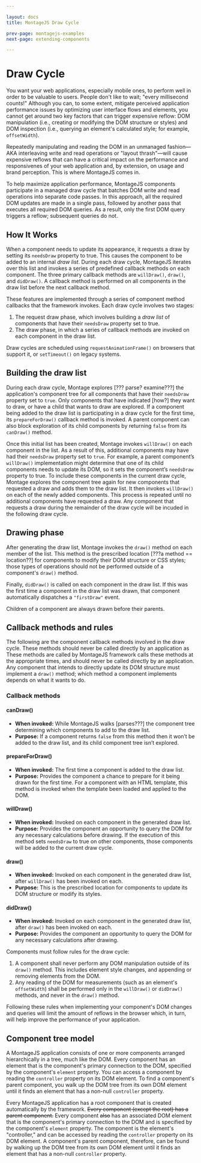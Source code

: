 ```yaml
---

layout: docs
title: MontageJS Draw Cycle

prev-page: montagejs-examples
next-page: extending-components

---
```



# Draw Cycle

You want your web applications, especially mobile ones, to perform well in order to be valuable to users. People don't like to wait; "every millisecond counts!" Although you can, to some extent, mitigate perceived application performance issues by optimizing user interface flows and elements, you cannot get around two key factors that can trigger expensive reflow: DOM manipulation (i.e., creating or modifying the DOM structure or styles) and DOM inspection (i.e., querying an element's calculated style; for example, `offsetWidth`).

Repeatedly manipulating and reading the DOM in an unmanaged fashion—AKA interleaving write and read operations or "layout thrash"—will cause expensive reflows that can have a critical impact on the performance and responsivenes of your web application and, by extension, on usage and brand perception. This is where MontageJS comes in.

To help maximize application performance, MontageJS components participate in a managed draw cycle that batches DOM write and read operations into separate code passes. In this approach, all the required DOM updates are made in a single pass, followed by another pass that executes all required DOM queries. As a result, only the first DOM query triggers a reflow; subsequent queries do not.


## How It Works

When a component needs to update its appearance, it requests a draw by setting its `needsDraw` property to true. This causes the component to be added to an internal _draw list_. During each draw cycle, MontageJS iterates over this list and invokes a series of predefined callback methods on each component. The three primary callback methods are `willDraw()`, `draw()`, and `didDraw()`. A callback method is performed on all components in the draw list before the next callback method.

These features are implemented through a series of component method callbacks that the framework invokes. Each draw cycle involves two stages:

1. The request draw phase, which involves building a _draw list_ of components that have their `needsDraw` property set to true.
2. The draw phase, in which a series of callback methods are invoked on each component in the draw list.

Draw cycles are scheduled using `requestAnimationFrame()` on browsers that support it, or `setTimeout()` on legacy systems.


## Building the draw list

During each draw cycle, Montage explores [??? parse? examine???] the application's component tree for all components that have their `needsDraw` property set to `true`. Only components that have indicated [how?] they want to draw, or have a child that wants to draw are explored. If a component being added to the draw list is participating in a draw cycle for the first time, its `prepareForDraw()` callback method is invoked. A parent component can also block exploration of its child components by returning `false` from its `canDraw()` method.

Once this initial list has been created, Montage invokes `willDraw()` on each component in the list. As a result of this, additional components may have had their `needsDraw` property set to `true`. For example, a parent component’s `willDraw()` implementation might determine that one of its child components needs to update its DOM, so it sets the component’s `needsDraw` property to true. To include these components in the current draw cycle, Montage explores the component tree again for new components that requested a draw and adds them to the draw list. It then invokes `willDraw()` on each of the newly added components. This process is repeated until no additional components have requested a draw. Any component that requests a draw during the remainder of the draw cycle will be incuded in the following draw cycle.


## Drawing phase

After generating the draw list, Montage invokes the `draw()` method on each member of the list. This method is the prescribed location [???a method == location??] for components to modify their DOM structure or CSS styles; those types of operations should not be performed outside of a component's `draw()` method. 

Finally, `didDraw()` is called on each component in the draw list. If this was the first time a component in the draw list was drawn, that component automatically dispatches a `"firstDraw"` event.

Children of a component are always drawn before their parents.


## Callback methods and rules

The following are the component callback methods involved in the draw cycle. These methods should never be called directly by an application as These methods are called by MontageJS framework calls these methods at the appropriate times, and should never be called directly by an application. Any component that intends to directly update its DOM structure must implement a `draw()` method; which method a component implements depends on what it wants to do. 

### Callback methods

#### canDraw()
* __When invoked:__ While MontageJS walks [parses???] the component tree determining which components to add to the draw list.
* __Purpose:__ If a component returns `false` from this method then it won’t be added to the draw list, and its child component tree isn’t explored.

#### prepareForDraw()
* __When invoked:__ The first time a component is added to the draw list.
* __Purpose:__ Provides the component a chance to prepare for it being drawn for the first time. For a component with an HTML template, this method is invoked when the template been loaded and applied to the DOM.

#### willDraw()
* __When invoked:__ Invoked on each component in the generated draw list.
* __Purpose:__ Provides the component an opportunity to query the DOM for any necessary calculations before drawing. If the execution of this method sets `needsDraw` to true on other components, those components will be added to the current draw cycle.

#### draw()
* __When invoked:__ Invoked on each component in the generated draw list, after `willDraw()` has been invoked on each.
* __Purpose:__ This is the prescribed location for components to update its DOM structure or modify its styles.

#### didDraw()
* __When invoked:__ Invoked on each component in the generated draw list, after `draw()` has been invoked on each.
* __Purpose:__ Provides the component an opportunity to query the DOM for any necessary calculations after drawing.

Components must follow rules for the draw cycle:

1. A component shall never perform any DOM manipulation outside of its `draw()` method. This includes element style changes, and appending or removing elements from the DOM.
2. Any reading of the DOM for measurements (such as an element's `offsetWidth`) shall  be performed only in the `willDraw()` or `didDraw()` methods, and never in the `draw()` method.

Following these rules when implementing your component's DOM changes and queries will limit the amount of reflows in the browser which, in turn, will help improve the performance of your application.


## Component tree model

A MontageJS application consists of one or more components arranged hierarchically in a tree, much like the DOM. Every component has an element that is the component's primary connection to the DOM, specified by the component's `element` property. You can access a component by reading the `controller` property on its DOM element. To find a component's parent component, you walk up the DOM tree from its own DOM element until it finds an element that has a non-null `controller` property.

Every MontageJS application has a root component that is created automatically by the framework. ~~Every component (except the root) has a parent component.~~ Every component ~~also~~ has an associated DOM element that is the component's primary connection to the DOM and is specified by the component's `element` property. The component is the element's "controller," and can be accessed by reading the `controller` property on its DOM element. A component's parent component, therefore, can be found by walking up the DOM tree from its own DOM element until it finds an element that has a non-null `controller` property.
